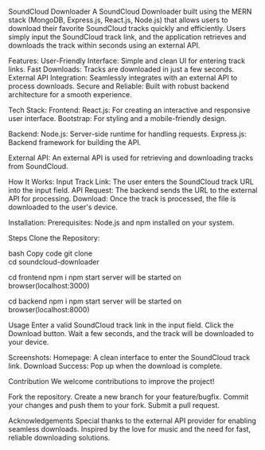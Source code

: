 SoundCloud Downloader
A SoundCloud Downloader built using the MERN stack (MongoDB, Express.js, React.js, Node.js) that allows users to download their favorite SoundCloud tracks quickly and efficiently. Users simply input the SoundCloud track link, and the application retrieves and downloads the track within seconds using an external API.

Features:
User-Friendly Interface: Simple and clean UI for entering track links.
Fast Downloads: Tracks are downloaded in just a few seconds.
External API Integration: Seamlessly integrates with an external API to process downloads.
Secure and Reliable: Built with robust backend architecture for a smooth experience.

Tech Stack:
Frontend:
React.js: For creating an interactive and responsive user interface.
Bootstrap: For styling and a mobile-friendly design.

Backend:
Node.js: Server-side runtime for handling requests.
Express.js: Backend framework for building the API.

External API:
An external API is used for retrieving and downloading tracks from SoundCloud.

How It Works:
Input Track Link: The user enters the SoundCloud track URL into the input field.
API Request: The backend sends the URL to the external API for processing.
Download: Once the track is processed, the file is downloaded to the user's device.

Installation:
Prerequisites:
Node.js and npm installed on your system.

Steps
Clone the Repository:

bash
Copy code
git clone <repository-url>  
cd soundcloud-downloader 

cd frontend 
npm i
npm start
server will be started on browser(localhost:3000)

cd backend 
npm i
npm start
server will be started on browser(localhost:8000)

Usage
Enter a valid SoundCloud track link in the input field.
Click the Download button.
Wait a few seconds, and the track will be downloaded to your device.

Screenshots:
Homepage: A clean interface to enter the SoundCloud track link.
Download Success: Pop up when the download is complete.

Contribution
We welcome contributions to improve the project!

Fork the repository.
Create a new branch for your feature/bugfix.
Commit your changes and push them to your fork.
Submit a pull request.


Acknowledgements
Special thanks to the external API provider for enabling seamless downloads.
Inspired by the love for music and the need for fast, reliable downloading solutions.
